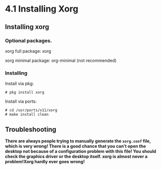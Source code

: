 # 4.1 Installing Xorg

## Installing xorg 

### Optional packages.

xorg full package: xorg 

xorg minimal package: org-minimal (not recommended)

### Installing

Install via pkg:

`# pkg install xorg`

Install via ports:

```
# cd /usr/ports/x11/xorg
# make install clean
```


## Troubleshooting

**There are always people trying to manually generate the `xorg.conf` file, which is very wrong! There is a good chance that you can't open the desktop not because of a configuration problem with this file! You should check the graphics driver or the desktop itself. xorg is almost never a problem!Xorg hardly ever goes wrong!**
